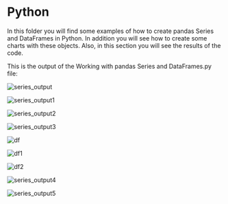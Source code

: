 # Python

In this folder you will find some examples of how to create pandas Series and DataFrames in Python. In addition you will see how
to create some charts with these objects. Also, in this section you will see the results of the code.

This is the output of the Working with pandas Series and DataFrames.py file:

![series_output](https://user-images.githubusercontent.com/42813996/45052976-41791180-b091-11e8-9723-ef7935152f02.PNG)

![series_output1](https://user-images.githubusercontent.com/42813996/45057537-88b9cf00-b09e-11e8-832f-b9c3aa994c77.PNG)

![series_output2](https://user-images.githubusercontent.com/42813996/45057561-9a02db80-b09e-11e8-9423-71679695c887.PNG)

![series_output3](https://user-images.githubusercontent.com/42813996/45057581-abe47e80-b09e-11e8-87f0-55225bd37af4.PNG)

![df](https://user-images.githubusercontent.com/42813996/45057843-742a0680-b09f-11e8-9d05-182a2929f9f5.PNG)

![df1](https://user-images.githubusercontent.com/42813996/45058037-1f3ac000-b0a0-11e8-8af9-f4c6671cb2b7.PNG)

![df2](https://user-images.githubusercontent.com/42813996/45058348-18607d00-b0a1-11e8-8659-34c3349d39e7.PNG)

![series_output4](https://user-images.githubusercontent.com/42813996/45058377-31692e00-b0a1-11e8-8b62-9fec459cf98a.PNG)

![series_output5](https://user-images.githubusercontent.com/42813996/45057052-4217a500-b09d-11e8-8e2f-f4827cf00161.PNG)

